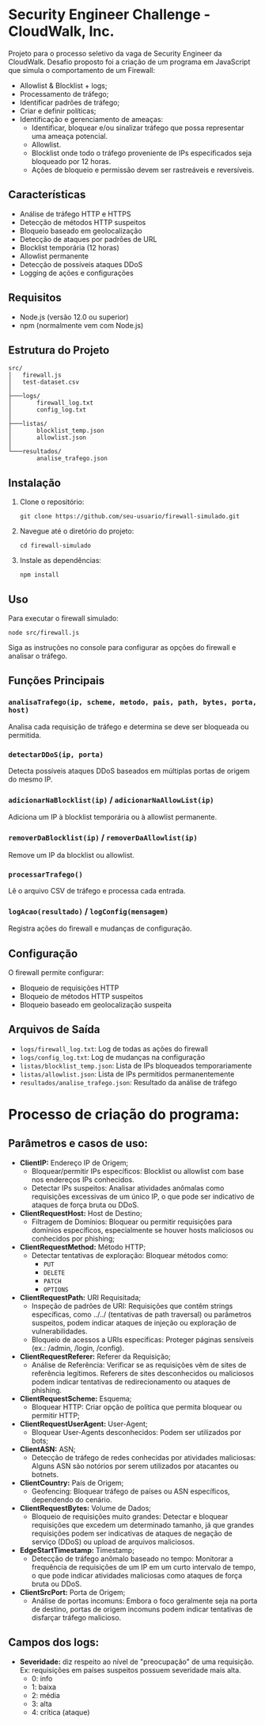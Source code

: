 # Security Engineer Challenge - CloudWalk, Inc.

Projeto para o processo seletivo da vaga de Security Engineer da CloudWalk. Desafio proposto foi a criação de um programa em JavaScript que simula o comportamento de um Firewall:
- Allowlist & Blocklist + logs;
- Processamento de tráfego;
- Identificar padrões de tráfego;
- Criar e definir políticas;
- Identificação e gerenciamento de ameaças:
  - Identificar, bloquear e/ou sinalizar tráfego que possa representar uma ameaça potencial.
  - Allowlist.
  - Blocklist onde todo o tráfego proveniente de IPs especificados seja bloqueado por 12 horas.
  - Ações de bloqueio e permissão devem ser rastreáveis e reversíveis.

## Características

- Análise de tráfego HTTP e HTTPS
- Detecção de métodos HTTP suspeitos
- Bloqueio baseado em geolocalização
- Detecção de ataques por padrões de URL
- Blocklist temporária (12 horas)
- Allowlist permanente
- Detecção de possíveis ataques DDoS
- Logging de ações e configurações

## Requisitos

- Node.js (versão 12.0 ou superior)
- npm (normalmente vem com Node.js)

## Estrutura do Projeto

```
src/
│   firewall.js
│   test-dataset.csv
│
├───logs/
│       firewall_log.txt
│       config_log.txt
│
├───listas/
│       blocklist_temp.json
│       allowlist.json
│
└───resultados/
        analise_trafego.json
```

## Instalação

1. Clone o repositório:
   ```
   git clone https://github.com/seu-usuario/firewall-simulado.git
   ```

2. Navegue até o diretório do projeto:
   ```
   cd firewall-simulado
   ```

3. Instale as dependências:
   ```
   npm install
   ```

## Uso

Para executar o firewall simulado:

```
node src/firewall.js
```

Siga as instruções no console para configurar as opções do firewall e analisar o tráfego.

## Funções Principais

### `analisaTrafego(ip, scheme, metodo, pais, path, bytes, porta, host)`
Analisa cada requisição de tráfego e determina se deve ser bloqueada ou permitida.

### `detectarDDoS(ip, porta)`
Detecta possíveis ataques DDoS baseados em múltiplas portas de origem do mesmo IP.

### `adicionarNaBlocklist(ip)` / `adicionarNaAllowList(ip)`
Adiciona um IP à blocklist temporária ou à allowlist permanente.

### `removerDaBlocklist(ip)` / `removerDaAllowlist(ip)`
Remove um IP da blocklist ou allowlist.

### `processarTrafego()`
Lê o arquivo CSV de tráfego e processa cada entrada.

### `logAcao(resultado)` / `logConfig(mensagem)`
Registra ações do firewall e mudanças de configuração.

## Configuração

O firewall permite configurar:
- Bloqueio de requisições HTTP
- Bloqueio de métodos HTTP suspeitos
- Bloqueio baseado em geolocalização suspeita

## Arquivos de Saída

- `logs/firewall_log.txt`: Log de todas as ações do firewall
- `logs/config_log.txt`: Log de mudanças na configuração
- `listas/blocklist_temp.json`: Lista de IPs bloqueados temporariamente
- `listas/allowlist.json`: Lista de IPs permitidos permanentemente
- `resultados/analise_trafego.json`: Resultado da análise de tráfego

# Processo de criação do programa:
## Parâmetros e casos de uso:
- **ClientIP:** Endereço IP de Origem;
  - Bloquear/permitir IPs específicos: Blocklist ou allowlist com base nos endereços IPs conhecidos.
  - Detectar IPs suspeitos: Analisar atividades anômalas como requisições excessivas de um único IP, o que pode ser indicativo de ataques de força bruta ou DDoS.
- **ClientRequestHost:** Host de Destino;
  - Filtragem de Domínios: Bloquear ou permitir requisições para domínios específicos, especialmente se houver hosts maliciosos ou conhecidos por phishing;
- **ClientRequestMethod:** Método HTTP;
  - Detectar tentativas de exploração: Bloquear métodos como:
    - `PUT`
    - `DELETE`
    - `PATCH`
    - `OPTIONS`
- **ClientRequestPath:** URI Requisitada;
  - Inspeção de padrões de URI: Requisições que contêm strings específicas, como ../../ (tentativas de path traversal) ou parâmetros suspeitos, podem indicar ataques de injeção ou exploração de vulnerabilidades.
  - Bloqueio de acessos a URIs específicas: Proteger páginas sensíveis (ex.: /admin, /login, /config).
- **ClientRequestReferer:** Referer da Requisição;
  - Análise de Referência: Verificar se as requisições vêm de sites de referência legítimos. Referers de sites desconhecidos ou maliciosos podem indicar tentativas de redirecionamento ou ataques de phishing.
- **ClientRequestScheme:** Esquema;
  - Bloquear HTTP: Criar opção de política que permita bloquear ou permitir HTTP;
- **ClientRequestUserAgent:** User-Agent;
  - Bloquear User-Agents desconhecidos: Podem ser utilizados por bots;
- **ClientASN:** ASN;
  - Detecção de tráfego de redes conhecidas por atividades maliciosas: Alguns ASN são notórios por serem utilizados por atacantes ou botnets.
- **ClientCountry:** País de Origem;
  - Geofencing: Bloquear tráfego de países ou ASN específicos, dependendo do cenário.
- **ClientRequestBytes:** Volume de Dados;
  - Bloqueio de requisições muito grandes: Detectar e bloquear requisições que excedem um determinado tamanho, já que grandes requisições podem ser indicativas de ataques de negação de serviço (DDoS) ou upload de arquivos maliciosos.
- **EdgeStartTimestamp:** Timestamp;
  - Detecção de tráfego anômalo baseado no tempo: Monitorar a frequência de requisições de um IP em um curto intervalo de tempo, o que pode indicar atividades maliciosas como ataques de força bruta ou DDoS.
- **ClientSrcPort:** Porta de Origem;
  - Análise de portas incomuns: Embora o foco geralmente seja na porta de destino, portas de origem incomuns podem indicar tentativas de disfarçar tráfego malicioso.

## Campos dos logs:
- **Severidade:** diz respeito ao nível de "preocupação" de uma requisição. Ex: requisições em países suspeitos possuem severidade mais alta.
  - 0: info
  - 1: baixa
  - 2: média
  - 3: alta
  - 4: crítica (ataque)






